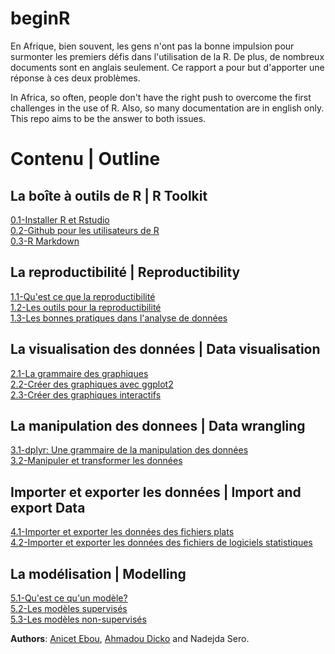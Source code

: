 # beginR
En Afrique, bien souvent, les gens n'ont pas la bonne impulsion pour surmonter les premiers défis dans l'utilisation de la R. De plus, de nombreux documents sont en anglais seulement. Ce rapport a pour but d'apporter une réponse à ces deux problèmes.

In Africa, so often, people don't have the right push to overcome the first challenges in the use of R. Also, so many documentation are in english only. This repo aims to be the answer to both issues.

# Contenu | Outline

  ## La boîte à outils de R | R Toolkit
  
  [0.1-Installer R et Rstudio]()  
  [0.2-Github pour les utilisateurs de R]()  
  [0.3-R Markdown]()  
  
  ## La reproductibilité | Reproductibility
  
  [1.1-Qu'est ce que la reproductibilité]()  
  [1.2-Les outils pour la reproductibilité]()  
  [1.3-Les bonnes pratiques dans l'analyse de données]()  
  
  ## La visualisation des données | Data visualisation
  
  [2.1-La grammaire des graphiques]()  
  [2.2-Créer des graphiques avec ggplot2]()  
  [2.3-Créer des graphiques interactifs]()  
  
  ## La manipulation des donnees | Data wrangling
  
  [3.1-dplyr: Une grammaire de la manipulation des données]()  
  [3.2-Manipuler et transformer les données]()  
  
  ## Importer et exporter les données | Import and export Data
  
  [4.1-Importer et exporter les données des fichiers plats]()  
  [4.2-Importer et exporter les données des fichiers de logiciels statistiques]()  
  
  ## La modélisation | Modelling
  
  [5.1-Qu'est ce qu'un modèle?]()  
  [5.2-Les modèles supervisés]()  
  [5.3-Les modèles non-supervisés]()  


**Authors**: [Anicet Ebou](https://github.com/Ebedthan), [Ahmadou Dicko](https://github.com/dickoa) and Nadejda Sero. 
